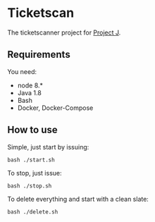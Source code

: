 # Ticketscan

The ticketscanner project for [Project J](https://projectj.be/).

## Requirements

You need:

- node 8.*
- Java 1.8
- Bash
- Docker, Docker-Compose

## How to use

Simple, just start by issuing:

```shell
bash ./start.sh
```

To stop, just issue:

```shell
bash ./stop.sh
```

To delete everything and start with a clean slate:

```shell
bash ./delete.sh
```
